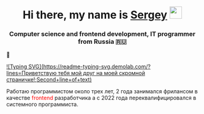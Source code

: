 <h1 align="center">Hi there, my name is <a href="https://daniilshat.ru/" target="_blank">Sergey</a> 
<img src="https://github.com/blackcater/blackcater/raw/main/images/Hi.gif" height="32"/></h1>
<h3 align="center">Computer science and frontend development, IT programmer from Russia 🇷🇺</h3>👋

[![Typing SVG](https://readme-typing-svg.demolab.com/?lines=Приветствую тебя мой друг на моей скромной страничке!;Second+line+of+text)](https://git.io/typing-svg)

<p align="left">Работаю программистом около трех лет, 2 года занимался фрилансом в качестве <span style="color:red">frontend</span> разработчика а с 2022 года переквалифицировался в системного программиста.</p>






<!--
**COD-ESA/COD-ESA** is a ✨ _special_ ✨ repository because its `README.md` (this file) appears on your GitHub profile.

Here are some ideas to get you started:

- 🔭 I’m currently working on ...
- 🌱 I’m currently learning ...
- 👯 I’m looking to collaborate on ...
- 🤔 I’m looking for help with ...
- 💬 Ask me about ...
- 📫 How to reach me: ...
- 😄 Pronouns: ...
- ⚡ Fun fact: ...
-->
